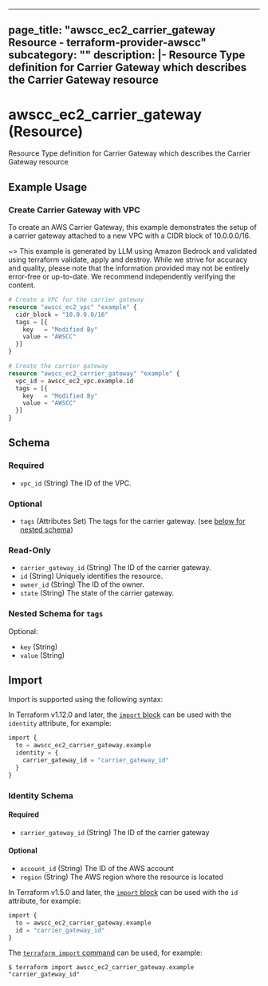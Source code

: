 
---
page_title: "awscc_ec2_carrier_gateway Resource - terraform-provider-awscc"
subcategory: ""
description: |-
  Resource Type definition for Carrier Gateway which describes the Carrier Gateway resource
---

# awscc_ec2_carrier_gateway (Resource)

Resource Type definition for Carrier Gateway which describes the Carrier Gateway resource

## Example Usage

### Create Carrier Gateway with VPC

To create an AWS Carrier Gateway, this example demonstrates the setup of a carrier gateway attached to a new VPC with a CIDR block of 10.0.0.0/16.

~> This example is generated by LLM using Amazon Bedrock and validated using terraform validate, apply and destroy. While we strive for accuracy and quality, please note that the information provided may not be entirely error-free or up-to-date. We recommend independently verifying the content.

```terraform
# Create a VPC for the carrier gateway
resource "awscc_ec2_vpc" "example" {
  cidr_block = "10.0.0.0/16"
  tags = [{
    key   = "Modified By"
    value = "AWSCC"
  }]
}

# Create the carrier gateway
resource "awscc_ec2_carrier_gateway" "example" {
  vpc_id = awscc_ec2_vpc.example.id
  tags = [{
    key   = "Modified By"
    value = "AWSCC"
  }]
}
```

<!-- schema generated by tfplugindocs -->
## Schema

### Required

- `vpc_id` (String) The ID of the VPC.

### Optional

- `tags` (Attributes Set) The tags for the carrier gateway. (see [below for nested schema](#nestedatt--tags))

### Read-Only

- `carrier_gateway_id` (String) The ID of the carrier gateway.
- `id` (String) Uniquely identifies the resource.
- `owner_id` (String) The ID of the owner.
- `state` (String) The state of the carrier gateway.

<a id="nestedatt--tags"></a>
### Nested Schema for `tags`

Optional:

- `key` (String)
- `value` (String)

## Import

Import is supported using the following syntax:

In Terraform v1.12.0 and later, the [`import` block](https://developer.hashicorp.com/terraform/language/import) can be used with the `identity` attribute, for example:

```terraform
import {
  to = awscc_ec2_carrier_gateway.example
  identity = {
    carrier_gateway_id = "carrier_gateway_id"
  }
}
```

<!-- schema generated by tfplugindocs -->
### Identity Schema

#### Required

- `carrier_gateway_id` (String) The ID of the carrier gateway

#### Optional

- `account_id` (String) The ID of the AWS account
- `region` (String) The AWS region where the resource is located

In Terraform v1.5.0 and later, the [`import` block](https://developer.hashicorp.com/terraform/language/import) can be used with the `id` attribute, for example:

```terraform
import {
  to = awscc_ec2_carrier_gateway.example
  id = "carrier_gateway_id"
}
```

The [`terraform import` command](https://developer.hashicorp.com/terraform/cli/commands/import) can be used, for example:

```shell
$ terraform import awscc_ec2_carrier_gateway.example "carrier_gateway_id"
```
